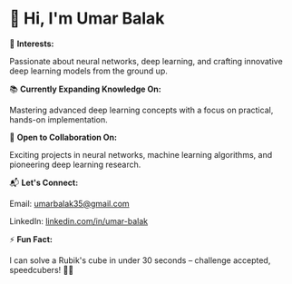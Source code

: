 # 👋 Hi, I'm Umar Balak
🎯 **Interests:**

Passionate about neural networks, deep learning, and crafting innovative deep learning models from the ground up.

📚 **Currently Expanding Knowledge On:**

Mastering advanced deep learning concepts with a focus on practical, hands-on implementation.

🤝 **Open to Collaboration On:**

Exciting projects in neural networks, machine learning algorithms, and pioneering deep learning research.

📬 **Let's Connect:**

Email: [umarbalak35@gmail.com](mailto:umarbalak35@gmail.com)

LinkedIn: [linkedin.com/in/umar-balak](https://www.linkedin.com/in/umar-balak/)

⚡ **Fun Fact:**

I can solve a Rubik's cube in under 30 seconds – challenge accepted, speedcubers! 🧠🔄

<!---
UmarBalak/UmarBalak is a ✨ special ✨ repository because its `README.md` (this file) appears on your GitHub profile.
You can click the Preview link to take a look at your changes.
--->
